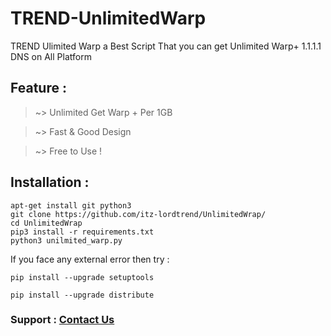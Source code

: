 # TREND-UnlimitedWarp
TREND Ulimited Warp a Best Script That you can get Unlimited Warp+ 1.1.1.1 DNS on All Platform

## Feature : 

> ~> Unlimited Get Warp + Per 1GB

> ~> Fast & Good Design 

> ~> Free to Use !

## Installation :

```
apt-get install git python3
git clone https://github.com/itz-lordtrend/UnlimitedWrap/
cd UnlimitedWrap
pip3 install -r requirements.txt
python3 unilmited_warp.py
```


If you face any external error then try :

```
pip install --upgrade setuptools

pip install --upgrade distribute
```

### Support : [Contact Us](https://t.me/trendiesm)

